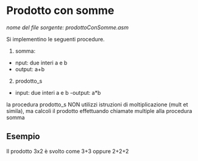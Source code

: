 # Prodotto con somme

*nome del file sorgente: prodottoConSomme.asm*

Si implementino le seguenti procedure.

1. somma:
- nput: due interi a e b
- output: a+b
2. prodotto_s
- input: due interi a e b
 -output: a*b

la procedura prodotto_s NON utilizzi istruzioni di moltiplicazione (mult et simila), ma calcoli il prodotto effettuando chiamate multiple alla procedura somma

## Esempio 
Il prodotto 3x2 è svolto come 3+3 oppure 2+2+2
